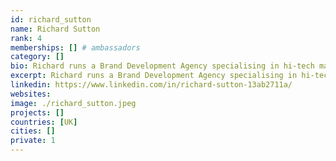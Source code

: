 ```yaml
---
id: richard_sutton
name: Richard Sutton
rank: 4
memberships: [] # ambassadors
category: []
bio: Richard runs a Brand Development Agency specialising in hi-tech manufacturing, Industry 4.0 and Clean/Future Technologies. He has 30+ years’ experience in large scale project and team management and has broad creative experience in events, media, marketing and strategy. Although with a major automotive background, he is committed to lifestyle right-action, holistic intelligence in business and the circular economy imperative. I am thrilled by everything ThreeFold Foundation stands for and promises to be. The bright-eyed skills and gravitas of its creators and executors; the neatness and purity of its vision and form; its sustainability and neutrality; and its foundational mission to contribute. ThreeFold Foundation is a trail-blazing example of a higher state of consciousness in business. It’s a shaft of light in a tortured, still descending world and a manifestation of something genius.
excerpt: Richard runs a Brand Development Agency specialising in hi-tech manufacturing, Industry 4.0 and Clean/Future Technologies.
linkedin: https://www.linkedin.com/in/richard-sutton-13ab2711a/
websites: 
image: ./richard_sutton.jpeg
projects: []
countries: [UK]
cities: []
private: 1
---
```

